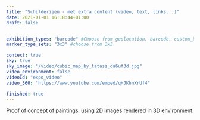 ```yaml
---
title: "Schilderijen - met extra content (video, text, links...)"
date: 2021-01-01 16:18:44+01:00
draft: false


exhibition_types: "barcode" #Choose from geolocation, barcode, custom_barcode, picture
marker_type_sets: "3x3" #choose from 3x3

context: true
sky: true
sky_image: "/video/cubic_map_by_tatasz_da6uf3d.jpg"
video_environment: false
videoId: "expo_video"
video_360: "https://www.youtube.com/embed/qHJKhnXrUf4"

finished: true
---
```

Proof of concept of paintings, using 2D images rendered in 3D environment. 
